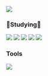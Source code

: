 <img src="https://img.shields.io/badge/Flutter-02569B?style=flat&logo=Flutter&logoColor=white"/>

### 📝Studying📝  
<img src="https://img.shields.io/badge/C-A8B9CC?style=flat&logo=C&logoColor=white"/> <img src="https://img.shields.io/badge/HTML5-E34F26?style=flat&logo=HTML5&logoColor=white"/> <img src="https://img.shields.io/badge/CSS3-1572B6?style=flat&logo=CSS3&logoColor=white"/> <img src="https://img.shields.io/badge/JavaScript-F7DF1E?style=flat&logo=JavaScript&logoColor=white"/> <img src="https://img.shields.io/badge/Dart-0175C2?style=flat&logo=Dart&logoColor=white"/>

### Tools
<img src="https://img.shields.io/badge/VisualStudioCode-007ACC?style=flat-square&logo=VisualStudioCode&logoColor=white"/> 
